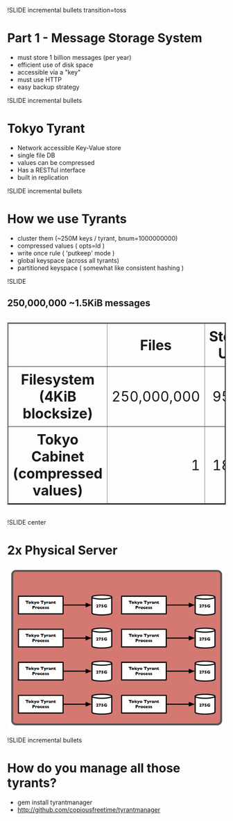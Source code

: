 !SLIDE incremental bullets transition=toss

# Part 1 - Message Storage System #

* must store 1 billion messages (per year)
* efficient use of disk space
* accessible via a "key"
* must use HTTP
* easy backup strategy

!SLIDE incremental bullets

# Tokyo Tyrant #

* Network accessible Key-Value store
* single file DB
* values can be compressed
* Has a RESTful interface
* built in replication 

!SLIDE incremental bullets

# How we use Tyrants #

* cluster them (~250M keys / tyrant, bnum=1000000000)
* compressed values ( opts=ld )
* write once rule ( 'putkeep' mode )
* global keyspace (across all tyrants)
* partitioned keyspace ( somewhat like consistent hashing )

!SLIDE 
## 250,000,000 ~1.5KiB messages ##

<div align="center" style="font-size: xx-large;">
<table width="100%" border="2" cellpadding="10" cellspacing="10">
  <tr><th></th><th style="padding: 10px;">Files</th><th style="padding: 10px;">Storage Used</th></tr>
  <tr>
    <th style="padding: 10px;">Filesystem (4KiB blocksize)</th>
    <td style="padding: 10px; text-align: right;">250,000,000</td>
    <td style="padding: 10px; text-align: right;">954GiB</td>
  </tr>
  <tr>
    <th style="padding: 10px;">Tokyo Cabinet (compressed values)</th>
    <td style="padding: 10px; text-align: right;">1</td>
    <td style="padding: 10px; text-align: right;">189GiB</td>
  </tr>
</table>
</div>

!SLIDE center
# 2x Physical Server #
![tt-slice/tt-slice.png](tt-slice/tt-slice.png)

!SLIDE incremental bullets
# How do you manage all those tyrants? #

* gem install tyrantmanager
* <http://github.com/copiousfreetime/tyrantmanager>
